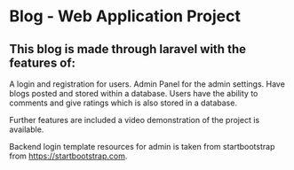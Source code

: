 # Blog - Web Application Project

## This blog is made through laravel with the features of:
A login and registration for users.
Admin Panel for the admin settings.
Have blogs posted and stored within a database.
Users have the ability to comments and give ratings which is also stored in a database.

Further features are included a video demonstration of the project is available.


Backend login template resources for admin is taken from startbootstrap from https://startbootstrap.com.
